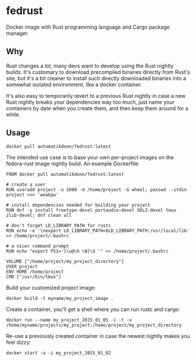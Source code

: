 fedrust
===========

Docker image with Rust programming language and Cargo package manager.

Why
---

Rust changes a lot, many devs want to develop using the Rust nightly
builds. It's customary to download precompiled binaries directly from
Rust's site, but it's a bit cleaner to install such directly
downloaded binaries into a somewhat isolated environment, like a
docker container.

It's also easy to temporarily revert to a previous Rust nightly in
case a new Rust nightly breaks your dependencies way too much, just
name your containers by date when you create them, and then keep them
around for a while.


Usage
-----

```
docker pull automatikdonn/fedrust:latest
```

The intended use case is to base your own per-project images on the
fedora-rust image nightly build. An example Dockerfile:

```
FROM docker pull automatikdonn/fedrust:latest

# create a user
RUN useradd project -u 1000 -d /home/project -G wheel; passwd --stdin project <<< 'weakpw'

# install dependencies needed for building your project
RUN dnf -y install freetype-devel portaudio-devel SDL2-devel tmux zlib-devel; dnf clean all

# don't forget LD_LIBRARY_PATH for rustc
RUN echo -e '\nexport LD_LIBRARY_PATH=$LD_LIBRARY_PATH:/usr/local/lib' >> /home/project/.bashrc

# a nicer command prompt
RUN echo "export PS1='[\u@\h \W]\$ '" >> /home/project/.bashrc

VOLUME ["/home/project/my_project_directory"]
USER project
ENV HOME /home/project
CMD ["/usr/bin/tmux"]
```

Build your customized project image:

```
docker build -t myname/my_project_image .
```

Create a container, you'll get a shell where you can run rustc and cargo:

```
docker run --name my_project_2015_01_05 -i -t -v /home/myname/projects/my_project:/home/project/my_project_directory
```

Re-use a previously created container in case the newest nightly makes
you feel dizzy:

```
docker start -a -i my_project_2015_01_02
```
